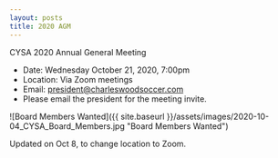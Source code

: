 ```yaml
---
layout: posts
title: 2020 AGM
---
```

CYSA 2020 Annual General Meeting

+ Date: Wednesday October 21, 2020, 7:00pm  
+ Location: Via Zoom meetings
+ Email: <president@charleswoodsoccer.com>
+ Please email the president for the meeting invite.

![Board Members Wanted]({{ site.baseurl }}/assets/images/2020-10-04_CYSA_Board_Members.jpg "Board Members Wanted")

Updated on Oct 8, to change location to Zoom.
